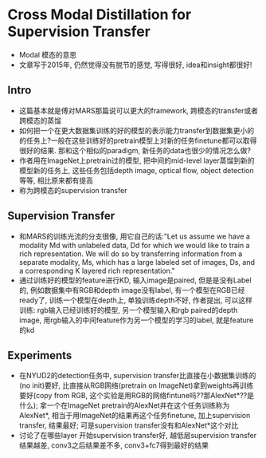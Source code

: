 <!--
 * @Description: 
 * @Date: 2019-10-17 09:32:24
 * @Author: s7ev3n
 * @Github: https://github.com/s7ev3n
 * @LastEditors: s7ev3n
 * @LastEditTime: 2019-10-17 13:49:35
 -->
# Cross Modal Distillation for Supervision Transfer
- Modal 模态的意思
- 文章写于2015年, 仍然觉得没有脱节的感觉, 写得很好, idea和insight都很好!
## Intro
- 这篇基本就是傅对MARS那篇说可以更大的framework, 跨模态的transfer或者跨模态的蒸馏
- 如何把一个在更大数据集训练的好的模型的表示能力transfer到数据集更小的的任务上?一般在这些训练好的pretrain模型上对新的任务finetune都可以取得很好的结果. 那和这个相似的paradigm, 新任务的data也很少的情况怎么做?
- 作者用在ImageNet上pretrain过的模型, 把中间的mid-level layer蒸馏到新的模型新的任务上, 这些任务包括depth image, optical flow, object detection等等, 相比原来都有提高
- 称为跨模态的supervision transfer

## Supervision Transfer
- 和MARS的训练光流的分支很像, 用它自己的话:"Let us assume we have a modality Md with unlabeled data, Dd for which we would like to train a rich representation. We will do so by transferring information from a separate modality, Ms, which has a large labeled set of images, Ds, and a corresponding K layered rich representation." 
- 通过训练好的模型的feature进行KD, 输入image是paired, 但是是没有Label的, 例如数据集中有RGB和depth image没有label, 有一个模型在RGB已经ready了, 训练一个模型在depth上, 单独训练depth不好, 作者提出, 可以这样训练: rgb输入已经训练好的模型, 另一个模型输入和rgb paired的depth image, 用rgb输入的中间feature作为另一个模型的学习的label, 就是feature的kd

## Experiments
- 在NYUD2的detection任务中, supervision transfer比直接在小数据集训练的(no init)要好, 比直接从RGB网络(pretrain on ImageNet)拿到weights再训练要好(copy from RGB, 这个实验是用RGB的网络fintune吗??那AlexNet*??是什么); 拿一个在ImageNet pretrain的AlexNet并在这个任务训练称为AlexNet*, 相当于用ImageNet的结果再这个任务finetune, 加上supervision transfer, 结果最好; 可是supervision transfer没有和AlexNet*这个对比
- 讨论了在哪些layer 开始supervision transfer好, 越低层supervision transfer结果越差, conv3之后结果差不多, conv3+fc7得到最好的结果
